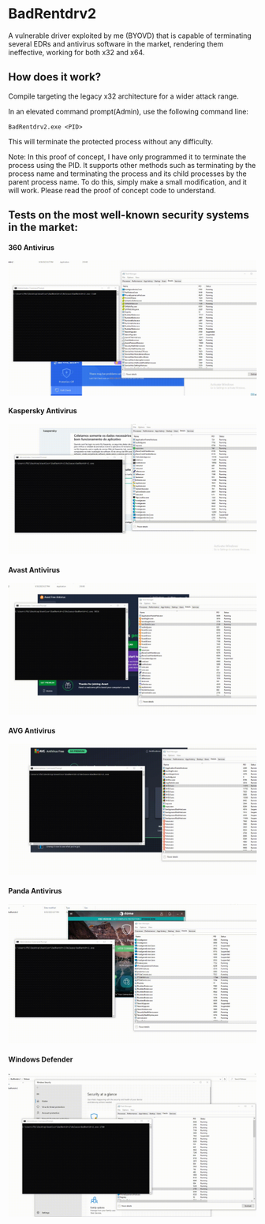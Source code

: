 # BadRentdrv2

A vulnerable driver exploited by me (BYOVD) that is capable of terminating several EDRs and antivirus software in the market, rendering them ineffective, working for both x32 and x64.

## How does it work?

Compile targeting the legacy x32 architecture for a wider attack range.

In an elevated command prompt(Admin), use the following command line:
```
BadRentdrv2.exe <PID>
```
This will terminate the protected process without any difficulty.

Note: In this proof of concept, I have only programmed it to terminate the process using the PID. It supports other methods such as terminating by the process name and terminating the process and its child processes by the parent process name. To do this, simply make a small modification, and it will work. Please read the proof of concept code to understand.

## Tests on the most well-known security systems in the market:

#### 360 Antivirus

![360 Antivirus teste](imgs/teste_poc_360_antivirus.gif)

#### Kaspersky Antivirus

![Kaspersky Antivirus teste](imgs/teste_poc_kaspersky_antivirus.gif)

#### Avast Antivirus

![Avast Antivirus teste](imgs/teste_poc_avast_antivirus.gif)

#### AVG Antivirus

![AVG Antivirus teste](imgs/teste_poc_avg_antivirus.gif)

#### Panda Antivirus

![Panda Antivirus teste](imgs/teste_poc_panda_antivirus.gif)

#### Windows Defender

![Windows Defender teste](imgs/teste_poc_windows_defender_antivirus.gif)
